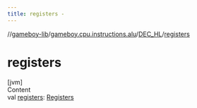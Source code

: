 ```yaml
---
title: registers -
---
```

//[gameboy-lib](../../index.md)/[gameboy.cpu.instructions.alu](../index.md)/[DEC_HL](index.md)/[registers](registers.md)



# registers  
[jvm]  
Content  
val [registers](registers.md): [Registers](../../gameboy.cpu/-registers/index.md)  



